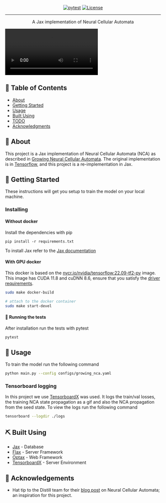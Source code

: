 <!-- <h3 align="center">Project Title</h3> -->



<div align="center">

[![pytest](https://github.com/howaboutyu/NCA/actions/workflows/pytest.yml/badge.svg)](https://github.com/howaboutyu/NCA/actions/workflows/pytest.yml)
[![License](https://img.shields.io/badge/license-MIT-blue.svg)](/LICENSE)

</div>

---

<p align="center"> A Jax implementation of Neural Cellular Automata 
    <br> 
</p>

![NCA](./docs/gifs/output_half.mp4)

## 📝 Table of Contents

- [About](#about)
- [Getting Started](#getting_started)
- [Usage](#usage)
- [Built Using](#built_using)
- [TODO](../TODO.md)
- [Acknowledgments](#acknowledgement)

## 🧐 About <a name = "about"></a>

This project is a Jax implementation of Neural Cellular Automata (NCA) as described in [Growing Neural Cellular Automata](https://distill.pub/2020/growing-ca/). The original implementation is in [Tensorflow](https://colab.research.google.com/github/google-research/self-organising-systems/blob/master/notebooks/growing_ca.ipynb#scrollTo=4O4tzfe-GRJ7), and this project is a re-implementation in Jax. 

## 🏁 Getting Started <a name = "getting_started"></a>

These instructions will get you setup to train the model on your local machine.  



### Installing

#### Without docker 

Install the dependencies with pip

```
pip install -r requirements.txt
```

To install Jax refer to the [Jax documentation](https://github.com/google/jax#installation)

#### With GPU docker 

This docker is based on the [nvcr.io/nvidia/tensorflow:22.09-tf2-py](https://docs.nvidia.com/deeplearning/frameworks/tensorflow-release-notes/rel-22-09.html#rel-22-09) image. This image has CUDA 11.8 and cuDNN 8.6, ensure that you satisfy the [driver requirements](https://docs.nvidia.com/deeplearning/frameworks/tensorflow-release-notes/rel-22-09.html#rel-22-09).


```bash
sudo make docker-build

# attach to the docker container
sudo make start-devel
```


#### 🔧 Running the tests <a name = "tests"></a>

After installation run the tests with pytest

```bash
pytest
```

## 🎈 Usage <a name="usage"></a>

To train the model run the following command

```bash
python main.py --config configs/growing_nca.yaml
``` 

### Tensorboard logging

In this project we use [TensorboardX](https://github.com/lanpa/tensorboardX) was used. It logs the train/val losses, the training NCA state propagation as a gif and also the NCA propagation from the seed state. To view the logs run the following command

```bash 
tensorboard --logdir ./logs 
```

## ⛏️ Built Using <a name = "built_using"></a>

- [Jax]() - Database
- [Flax]() - Server Framework
- [Optax]() - Web Framework
- [TensorboardX]() - Server Environment


## 🎉 Acknowledgements <a name = "acknowledgement"></a>

- Hat tip to the Distill team for their [blog post](https://distill.pub/2020/growing-ca/) on Neural Cellular Automata; an inspiration for this project. 